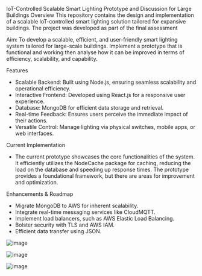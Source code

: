 IoT-Controlled Scalable Smart Lighting Prototype and Discussion for Large Buildings
Overview
This repository contains the design and implementation of a scalable IoT-controlled smart lighting solution tailored for expansive buildings. The project was developed as part of the final assessment

Aim: To develop a scalable, efficient, and user-friendly smart lighting system tailored for large-scale buildings. Implement a prototype that is functional and working then analyse how it can be improved in terms of efficiency, scalability, and capability. 

Features
- Scalable Backend: Built using Node.js, ensuring seamless scalability and operational efficiency.
- Interactive Frontend: Developed using React.js for a responsive user experience.
- Database: MongoDB for efficient data storage and retrieval.
- Real-time Feedback: Ensures users perceive the immediate impact of their actions.
- Versatile Control: Manage lighting via physical switches, mobile apps, or web interfaces.
  
Current Implementation
- The current prototype showcases the core functionalities of the system. It efficiently utilizes the NodeCache package for caching, reducing the load on the database and speeding up response times. The prototype provides a foundational framework, but there are areas for improvement and optimization.

Enhancements & Roadmap
- Migrate MongoDB to AWS for inherent scalability.
- Integrate real-time messaging services like CloudMQTT.
- Implement load balancers, such as AWS Elastic Load Balancing.
- Bolster security with TLS and AWS IAM.
- Efficient data transfer using JSON.

![image](https://github.com/PeterP22/IoT-Smart-Lighting-Proto-Type/assets/61686397/71fbfcdd-2b55-4175-b7e6-94d87e3857df)

![image](https://github.com/PeterP22/IoT-Smart-Lighting-Proto-Type/assets/61686397/e9e75fdc-ed56-4f2b-b917-acf3b52bb17f)

![image](https://github.com/PeterP22/IoT-Smart-Lighting-Proto-Type/assets/61686397/69a3b48b-e5a1-4d1b-8303-10ad7c5b867a)




